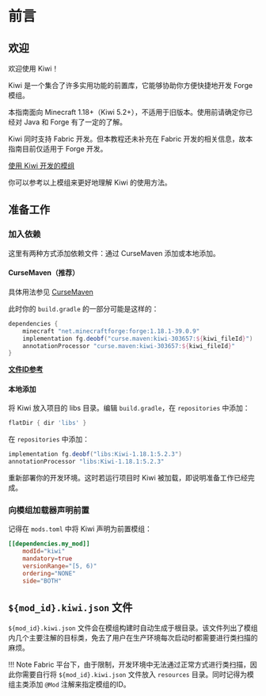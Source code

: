 # 前言

## 欢迎

欢迎使用 Kiwi！

Kiwi 是一个集合了许多实用功能的前置库，它能够协助你方便快捷地开发 Forge 模组。

本指南面向 Minecraft 1.18+（Kiwi 5.2+），不适用于旧版本。使用前请确定你已经对 Java 和 Forge 有了一定的了解。

Kiwi 同时支持 Fabric 开发。但本教程还未补充在 Fabric 开发的相关信息，故本指南目前仅适用于 Forge 开发。

[使用 Kiwi 开发的模组](https://www.curseforge.com/minecraft/mc-mods/kiwi/relations/dependents?filter-related-dependents=3)

你可以参考以上模组来更好地理解 Kiwi 的使用方法。

## 准备工作

### 加入依赖

这里有两种方式添加依赖文件：通过 CurseMaven 添加或本地添加。

#### CurseMaven（推荐）

具体用法参见 [CurseMaven](https://www.cursemaven.com/)

此时你的 `build.gradle` 的一部分可能是这样的：

```groovy
dependencies {
	minecraft "net.minecraftforge:forge:1.18.1-39.0.9"
	implementation fg.deobf("curse.maven:kiwi-303657:${kiwi_fileId}")
    annotationProcessor "curse.maven:kiwi-303657:${kiwi_fileId}"
}
```

[**文件ID参考**](https://www.curseforge.com/minecraft/mc-mods/kiwi/files/all)

#### 本地添加

将 Kiwi 放入项目的 libs 目录。编辑 `build.gradle`，在 `repositories` 中添加：

```groovy
flatDir { dir 'libs' }
```

在 `repositories` 中添加：

```groovy
implementation fg.deobf("libs:Kiwi-1.18.1:5.2.3")
annotationProcessor "libs:Kiwi-1.18.1:5.2.3"
```

重新部署你的开发环境。这时若运行项目时 Kiwi 被加载，即说明准备工作已经完成。

### 向模组加载器声明前置

记得在 `mods.toml` 中将 Kiwi 声明为前置模组：

```toml
[[dependencies.my_mod]]
    modId="kiwi"
    mandatory=true
    versionRange="[5, 6)"
    ordering="NONE"
    side="BOTH"
```

## `${mod_id}.kiwi.json` 文件

`${mod_id}.kiwi.json` 文件会在模组构建时自动生成于根目录。该文件列出了模组内几个主要注解的目标类，免去了用户在生产环境每次启动时都需要进行类扫描的麻烦。

!!! Note
	Fabric 平台下，由于限制，开发环境中无法通过正常方式进行类扫描，因此你需要自行将 `${mod_id}.kiwi.json` 文件放入 `resources` 目录。同时记得为模组主类添加 `@Mod` 注解来指定模组的ID。